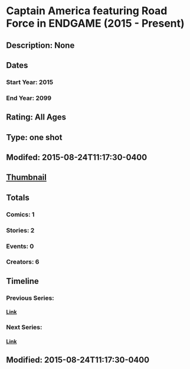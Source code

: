 # Captain America featuring Road Force in ENDGAME  (2015 - Present)
## Description: None
## Dates
### Start Year: 2015
### End Year: 2099
## Rating: All Ages
## Type: one shot
## Modifed: 2015-08-24T11:17:30-0400
## [Thumbnail](http://i.annihil.us/u/prod/marvel/i/mg/c/60/55d364f2e3ceb.jpg)
## Totals
### Comics: 1
### Stories: 2
### Events: 0
### Creators: 6
## Timeline
### Previous Series: 
#### [Link]()
### Next Series: 
#### [Link]()
## Modified: 2015-08-24T11:17:30-0400